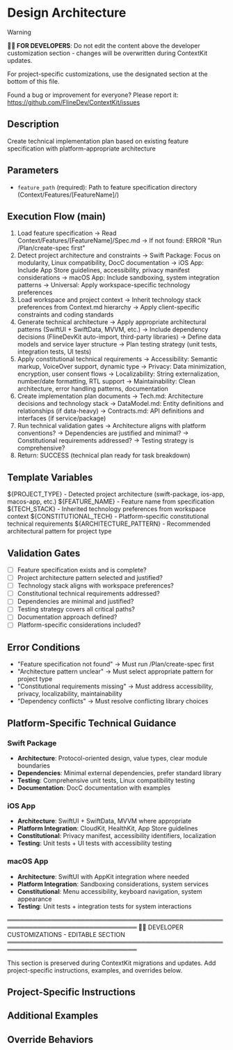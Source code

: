 # Design Architecture
<!-- Template Version: 0 | ContextKit: 0.0.0 | Updated: 2025-01-26 -->

> [!WARNING]
> **👩‍💻 FOR DEVELOPERS**: Do not edit the content above the developer customization section - changes will be overwritten during ContextKit updates.
>
> For project-specific customizations, use the designated section at the bottom of this file.
>
> Found a bug or improvement for everyone? Please report it: https://github.com/FlineDev/ContextKit/issues

## Description
Create technical implementation plan based on existing feature specification with platform-appropriate architecture

## Parameters
- `feature_path` (required): Path to feature specification directory (Context/Features/[FeatureName]/)

## Execution Flow (main)
1. Load feature specification
   → Read Context/Features/[FeatureName]/Spec.md
   → If not found: ERROR "Run /Plan/create-spec first"
2. Detect project architecture and constraints
   → Swift Package: Focus on modularity, Linux compatibility, DocC documentation
   → iOS App: Include App Store guidelines, accessibility, privacy manifest considerations
   → macOS App: Include sandboxing, system integration patterns
   → Universal: Apply workspace-specific technology preferences
3. Load workspace and project context
   → Inherit technology stack preferences from Context.md hierarchy
   → Apply client-specific constraints and coding standards
4. Generate technical architecture
   → Apply appropriate architectural patterns (SwiftUI + SwiftData, MVVM, etc.)
   → Include dependency decisions (FlineDevKit auto-import, third-party libraries)
   → Define data models and service layer structure
   → Plan testing strategy (unit tests, integration tests, UI tests)
5. Apply constitutional technical requirements
   → Accessibility: Semantic markup, VoiceOver support, dynamic type
   → Privacy: Data minimization, encryption, user consent flows
   → Localizability: String externalization, number/date formatting, RTL support
   → Maintainability: Clean architecture, error handling patterns, documentation
6. Create implementation plan documents
   → Tech.md: Architecture decisions and technology stack
   → DataModel.md: Entity definitions and relationships (if data-heavy)
   → Contracts.md: API definitions and interfaces (if service/package)
7. Run technical validation gates
   → Architecture aligns with platform conventions?
   → Dependencies are justified and minimal?
   → Constitutional requirements addressed?
   → Testing strategy is comprehensive?
8. Return: SUCCESS (technical plan ready for task breakdown)

## Template Variables
${PROJECT_TYPE} - Detected project architecture (swift-package, ios-app, macos-app, etc.)
${FEATURE_NAME} - Feature name from specification
${TECH_STACK} - Inherited technology preferences from workspace context
${CONSTITUTIONAL_TECH} - Platform-specific constitutional technical requirements
${ARCHITECTURE_PATTERN} - Recommended architectural pattern for project type

## Validation Gates
- [ ] Feature specification exists and is complete?
- [ ] Project architecture pattern selected and justified?
- [ ] Technology stack aligns with workspace preferences?
- [ ] Constitutional technical requirements addressed?
- [ ] Dependencies are minimal and justified?
- [ ] Testing strategy covers all critical paths?
- [ ] Documentation approach defined?
- [ ] Platform-specific considerations included?

## Error Conditions
- "Feature specification not found" → Must run /Plan/create-spec first
- "Architecture pattern unclear" → Must select appropriate pattern for project type
- "Constitutional requirements missing" → Must address accessibility, privacy, localizability, maintainability
- "Dependency conflicts" → Must resolve conflicting library choices

## Platform-Specific Technical Guidance

### Swift Package
- **Architecture**: Protocol-oriented design, value types, clear module boundaries
- **Dependencies**: Minimal external dependencies, prefer standard library
- **Testing**: Comprehensive unit tests, Linux compatibility testing
- **Documentation**: DocC documentation with examples

### iOS App  
- **Architecture**: SwiftUI + SwiftData, MVVM where appropriate
- **Platform Integration**: CloudKit, HealthKit, App Store guidelines
- **Constitutional**: Privacy manifest, accessibility identifiers, localization
- **Testing**: Unit tests + UI tests with accessibility testing

### macOS App
- **Architecture**: SwiftUI with AppKit integration where needed
- **Platform Integration**: Sandboxing considerations, system services
- **Constitutional**: Menu accessibility, keyboard navigation, system appearance
- **Testing**: Unit tests + integration tests for system interactions

════════════════════════════════════════════════════════════════════════════════
👩‍💻 DEVELOPER CUSTOMIZATIONS - EDITABLE SECTION
════════════════════════════════════════════════════════════════════════════════

This section is preserved during ContextKit migrations and updates.
Add project-specific instructions, examples, and overrides below.

## Project-Specific Instructions

<!-- Add any project-specific guidance for technical architecture planning here -->

## Additional Examples

<!-- Add examples of architectural patterns that work well with your project -->

## Override Behaviors

<!-- Document any project-specific architectural requirement overrides here -->